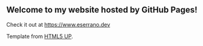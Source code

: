 ## Welcome to my website hosted by GitHub Pages!

Check it out at https://www.eserrano.dev

Template from [HTML5 UP](https://html5up.net/).
